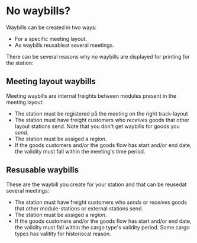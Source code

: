 ﻿# No waybills?
Waybills can be created in two ways:
- For a specific meeting layout.
- As waybills reusableat several meetings.

There can be several reasons why no waybills are displayed for printing for the station:

## Meeting layout waybills
Meeting waybills are internal freights between modules present in the meeting layout:
- The station must be registered på the meeting on the right track-layout
- The station must have freight customers who *receives* goods that other layout stations send. Note that you don't get waybills for goods you *send*.
- The station must be assiged a *region*.
- If the goods customers and/or the goods flow has start and/or end date, the validity must fall within the meeting's time period.

## Resusable waybills
These are the waybill you create for your station and that can be reusedat several meetings:
- The station must have freight customers who *sends* or *receives* goods that other module-stations or external stations send.
- The station must be assiged a *region*.
- If the goods customers and/or the goods flow has start and/or end date, the validity must fall within the cargo type's validity period. 
Some cargo types has valitity for historiocal reason.